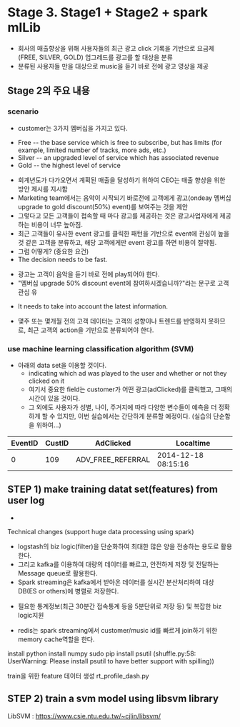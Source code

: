 # Stage 3. Stage1 + Stage2 + spark mlLib
- 회사의 매출향상을 위해 사용자들의 최근 광고 click 기록을 기반으로 요금제(FREE, SILVER, GOLD) 업그레드를 광고를 할 대상을 분류 
- 분류된 사용자들 만을 대상으로 music을 듣기 바로 전에 광고 영상을 제공 

## Stage 2의 주요 내용 
### scenario
- customer는 3가지 멤버십을 가지고 있다. 

>
- Free -- the base service which is free to subscribe, but has limits (for example, limited number of tracks, more ads, etc.)
- Silver -- an upgraded level of service which has associated revenue
- Gold -- the highest level of service
>

- 회계년도가 다가오면서 계획된 매출을 달성하기 위하여 CEO는 매출 향상을 위한 방안 제시를 지시함
- Marketing team에서는 음악이 시작되기 바로전에 고객에게 광고(ondeay 멤버십 upgrade to gold discount(50%) event)를 보여주는 것을 제안
- 그렇다고 모든 고객들이 접속할 때 마다 광고를 제공하는 것은 광고사업자에게 제공하는 비용이 너무 높아짐. 
- 최근 고객들이 유사한 event 광고를 클릭한 패턴을 기반으로 event에 관심이 높을 것 같은 고객을 분류하고, 해당 고객에게만 event 광고를 하면 비용이 절약됨.
- 그럼 어떻게? (중요한 요건)
 - The decision needs to be fast. 
  * 광고는 고객이 음악을 듣기 바로 전에 play되어야 한다.
  * "멤버십 upgrade 50% discount event에 참여하시겠습니까?"라는 문구로 고객관심 유
 - It needs to take into account the latest information.
  * 몇주 또는 몇개월 전의 고객 데이터는 고객의 성향이나 트렌드를 반영하지 못하므로, 최근 고객의 action을 기반으로 분류되어야 한다.

### use machine learning classification algorithm (SVM)
- 아래의 data set을 이용할 것이다. 
  * indicating which ad was played to the user and whether or not they clicked on it 
  * 여기서 중요한 field는 customer가 어떤 광고(adClicked)를 클릭했고, 그때의 시간이 있을 것이다. 
  * 그 외에도 사용자가 성별, 나이, 주거지에 따라 다양한 변수들이 예측을 더 정확하게 할 수 있지만, 이번 실습에서는 간단하게 분류할 예정이다. (실습의 단순함을 위하여...)

EventID | CustID | AdClicked | Localtime
------------ | ------------- | ------------- | ------------- 
0 | 109 | ADV_FREE_REFERRAL | 2014-12-18 08:15:16


## STEP 1) make training datat set(features) from user log
- 

Technical changes (support huge data processing using spark)
 * logstash의 biz logic(filter)을 단순화하여 최대한 많은 양을 전송하는 용도로 활용한다.
 * 그리고 kafka를 이용하여 대량의 데이터를 빠르고, 안전하게 저장 및 전달하는 Message queue로 활용한다.
 * Spark streaming은 kafka에서 받아온 데이터를 실시간 분산처리하여 대상 DB(ES or others)에 병렬로 저장한다. 
  - 필요한 통계정보(최근 30분간 접속통계 등을 5분단위로 저장 등) 및  복잡한 biz logic지원
 * redis는 spark streaming에서 customer/music id를 빠르게 join하기 위한 memory cache역할을 한다.


install python 
install numpy
sudo pip install psutil (shuffle.py:58: UserWarning: Please install psutil to have better support with spilling))

train을 위한 feature 데이터 생성
rt_profile_dash.py 


## STEP 2) train a svm model using libsvm library

LibSVM : https://www.csie.ntu.edu.tw/~cjlin/libsvm/
